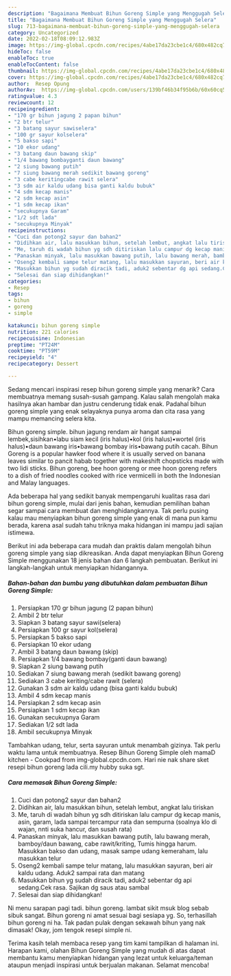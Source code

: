 ```yaml
---
description: "Bagaimana Membuat Bihun Goreng Simple yang Menggugah Selera"
title: "Bagaimana Membuat Bihun Goreng Simple yang Menggugah Selera"
slug: 713-bagaimana-membuat-bihun-goreng-simple-yang-menggugah-selera
category: Uncategorized
date: 2022-02-18T08:09:12.983Z
image: https://img-global.cpcdn.com/recipes/4abe17da23cbe1c4/680x482cq70/bihun-goreng-simple-foto-resep-utama.jpg
hideToc: false
enableToc: true
enableTocContent: false
thumbnail: https://img-global.cpcdn.com/recipes/4abe17da23cbe1c4/680x482cq70/bihun-goreng-simple-foto-resep-utama.jpg
cover: https://img-global.cpcdn.com/recipes/4abe17da23cbe1c4/680x482cq70/bihun-goreng-simple-foto-resep-utama.jpg
author:  Resep Opung
authorAv:  https://img-global.cpcdn.com/users/139bf46b34f95b6b/60x60cq50/avatar.jpg
ratingvalue: 4.3
reviewcount: 12
recipeingredient:
- "170 gr bihun jagung 2 papan bihun"
- "2 btr telur"
- "3 batang sayur sawiselera"
- "100 gr sayur kolselera"
- "5 bakso sapi"
- "10 ekor udang"
- "3 batang daun bawang skip"
- "1/4 bawang bombayganti daun bawang"
- "2 siung bawang putih"
- "7 siung bawang merah sedikit bawang goreng"
- "3 cabe keritingcabe rawit selera"
- "3 sdm air kaldu udang bisa ganti kaldu bubuk"
- "4 sdm kecap manis"
- "2 sdm kecap asin"
- "1 sdm kecap ikan"
- "secukupnya Garam"
- "1/2 sdt lada"
- "secukupnya Minyak"
recipeinstructions:
- "Cuci dan potong2 sayur dan bahan2"
- "Didihkan air, lalu masukkan bihun, setelah lembut, angkat lalu tiriskan"
- "Me, taruh di wadah bihun yg sdh ditiriskan lalu campur dg kecap manis, asin, garam, lada sampai tercampur rata dan sempurna (soalnya klo di wajan, nnti suka hancur, dan susah rata)"
- "Panaskan minyak, lalu masukkan bawang putih, lalu bawang merah, bamboy/daun bawang, cabe rawit/kriting, Tumis hingga harum. Masukkan bakso dan udang, masak sampe udang kemeraham, lalu masukkan telur"
- "Oseng2 kembali sampe telur matang, lalu masukkan sayuran, beri air kaldu udang. Aduk2 sampai rata dan matang"
- "Masukkan bihun yg sudah diracik tadi, aduk2 sebentar dg api sedang.Cek rasa. Sajikan dg saus atau sambal"
- "Selesai dan siap dihidangkan!"
categories:
- Resep
tags:
- bihun
- goreng
- simple

katakunci: bihun goreng simple 
nutrition: 221 calories
recipecuisine: Indonesian
preptime: "PT24M"
cooktime: "PT59M"
recipeyield: "4"
recipecategory: Dessert

---
```



Sedang mencari inspirasi resep bihun goreng simple yang menarik? Cara membuatnya memang susah-susah gampang. Kalau salah mengolah maka hasilnya akan hambar dan justru cenderung tidak enak. Padahal bihun goreng simple yang enak selayaknya punya aroma dan cita rasa yang mampu memancing selera kita.


Bihun goreng simple. bihun jagung rendam air hangat sampai lembek,sisihkan•labu siam kecil (iris halus)•kol (iris halus)•wortel (iris halus)•daun bawang iris•bawang bombay iris•bawang putih cacah. Bihun Goreng is a popular hawker food where it is usually served on banana leaves similar to pancit habab together with makeshift chopsticks made with two lidi sticks. Bihun goreng, bee hoon goreng or mee hoon goreng refers to a dish of fried noodles cooked with rice vermicelli in both the Indonesian and Malay languages.

Ada beberapa hal yang sedikit banyak mempengaruhi kualitas rasa dari bihun goreng simple, mulai dari jenis bahan, kemudian pemilihan bahan segar sampai cara membuat dan menghidangkannya. Tak perlu pusing kalau mau menyiapkan bihun goreng simple yang enak di mana pun kamu berada, karena asal sudah tahu triknya maka hidangan ini mampu jadi sajian istimewa.


Berikut ini ada beberapa cara mudah dan praktis dalam mengolah bihun goreng simple yang siap dikreasikan. Anda dapat menyiapkan Bihun Goreng Simple menggunakan 18 jenis bahan dan 6 langkah pembuatan. Berikut ini langkah-langkah untuk menyiapkan hidangannya.

<!--inarticleads1-->

##### Bahan-bahan dan bumbu yang dibutuhkan dalam pembuatan Bihun Goreng Simple:

1. Persiapkan 170 gr bihun jagung (2 papan bihun)
1. Ambil 2 btr telur
1. Siapkan 3 batang sayur sawi(selera)
1. Persiapkan 100 gr sayur kol(selera)
1. Persiapkan 5 bakso sapi
1. Persiapkan 10 ekor udang
1. Ambil 3 batang daun bawang (skip)
1. Persiapkan 1/4 bawang bombay(ganti daun bawang)
1. Siapkan 2 siung bawang putih
1. Sediakan 7 siung bawang merah (sedikit bawang goreng)
1. Sediakan 3 cabe keriting/cabe rawit (selera)
1. Gunakan 3 sdm air kaldu udang (bisa ganti kaldu bubuk)
1. Ambil 4 sdm kecap manis
1. Persiapkan 2 sdm kecap asin
1. Persiapkan 1 sdm kecap ikan
1. Gunakan secukupnya Garam
1. Sediakan 1/2 sdt lada
1. Ambil secukupnya Minyak


Tambahkan udang, telur, serta sayuran untuk menambah gizinya. Tak perlu waktu lama untuk membuatnya. Resep Bihun Goreng Simple oleh mamaD kitchen - Cookpad from img-global.cpcdn.com. Hari nie nak share sket resepi bihun goreng lada cili.my hubby suka sgt. 

<!--inarticleads2-->

##### Cara memasak Bihun Goreng Simple:

1. Cuci dan potong2 sayur dan bahan2
1. Didihkan air, lalu masukkan bihun, setelah lembut, angkat lalu tiriskan
1. Me, taruh di wadah bihun yg sdh ditiriskan lalu campur dg kecap manis, asin, garam, lada sampai tercampur rata dan sempurna (soalnya klo di wajan, nnti suka hancur, dan susah rata)
1. Panaskan minyak, lalu masukkan bawang putih, lalu bawang merah, bamboy/daun bawang, cabe rawit/kriting, Tumis hingga harum. Masukkan bakso dan udang, masak sampe udang kemeraham, lalu masukkan telur
1. Oseng2 kembali sampe telur matang, lalu masukkan sayuran, beri air kaldu udang. Aduk2 sampai rata dan matang
1. Masukkan bihun yg sudah diracik tadi, aduk2 sebentar dg api sedang.Cek rasa. Sajikan dg saus atau sambal
1. Selesai dan siap dihidangkan!

Ni menu sarapan pagi tadi. bihun goreng. lambat sikit msuk blog sebab sibuk sangat. Bihun goreng ni amat sesuai bagi sesiapa yg. So, terhasillah bihun goreng ni ha. Tak padan pulak dengan sekawah bihun yang nak dimasak! Okay, jom tengok resepi simple ni. 

Terima kasih telah membaca resep yang tim kami tampilkan di halaman ini. Harapan kami, olahan Bihun Goreng Simple yang mudah di atas dapat membantu kamu menyiapkan hidangan yang lezat untuk keluarga/teman ataupun menjadi inspirasi untuk berjualan makanan. Selamat mencoba!
